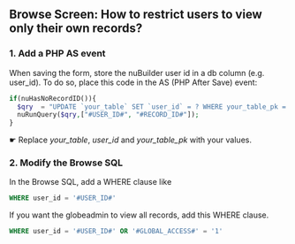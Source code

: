 ## Browse Screen: How to restrict users to view only their own records?

### 1. Add a PHP AS event

When saving the form, store the nuBuilder user id in a db column (e.g. user_id).
To do so, place this code in the AS (PHP After Save) event:

```php
if(nuHasNoRecordID()){
  $qry  = "UPDATE `your_table` SET `user_id` = ? WHERE your_table_pk = ?";
  nuRunQuery($qry,["#USER_ID#", "#RECORD_ID#"]); 
}
```

☛ Replace *your_table*, *user_id* and *your_table_pk* with your values.


### 2. Modify the Browse SQL

In the Browse SQL, add a WHERE clause like

```sql
WHERE user_id = '#USER_ID#'
```

If you want the globeadmin to view all records, add this WHERE clause.

```sql
WHERE user_id = '#USER_ID#' OR '#GLOBAL_ACCESS#' = '1'
```


